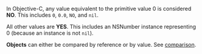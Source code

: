 In Objective-C, any value equivalent to the primitive value 0 is considered
**NO**. This includes ```0```, ```0.0```, ```NO```, and ```nil```.

All other values are **YES**. This includes an NSNumber instance representing
0 (because an instance is not ```nil```).

**Objects** can either be compared by reference or by value. See
[comparison](#comparison).
